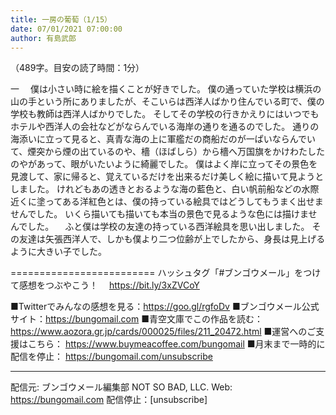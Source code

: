 ```yaml
---
title: 一房の葡萄（1/15）
date: 07/01/2021 07:00:00
author: 有島武郎
---
```


（489字。目安の読了時間：1分）

一
　僕は小さい時に絵を描くことが好きでした。
僕の通っていた学校は横浜の山の手という所にありましたが、そこいらは西洋人ばかり住んでいる町で、僕の学校も教師は西洋人ばかりでした。
そしてその学校の行きかえりにはいつでもホテルや西洋人の会社などがならんでいる海岸の通りを通るのでした。
通りの海添いに立って見ると、真青な海の上に軍艦だの商船だのが一ぱいならんでいて、煙突から煙の出ているのや、檣（ほばしら）から檣へ万国旗をかけわたしたのやがあって、眼がいたいように綺麗でした。
僕はよく岸に立ってその景色を見渡して、家に帰ると、覚えているだけを出来るだけ美しく絵に描いて見ようとしました。
けれどもあの透きとおるような海の藍色と、白い帆前船などの水際近くに塗ってある洋紅色とは、僕の持っている絵具ではどうしてもうまく出せませんでした。
いくら描いても描いても本当の景色で見るような色には描けませんでした。
　ふと僕は学校の友達の持っている西洋絵具を思い出しました。
その友達は矢張西洋人で、しかも僕より二つ位齢が上でしたから、身長は見上げるように大きい子でした。

=========================
ハッシュタグ「#ブンゴウメール」をつけて感想をつぶやこう！　
https://bit.ly/3xZVCoY

■Twitterでみんなの感想を見る：https://goo.gl/rgfoDv
■ブンゴウメール公式サイト：https://bungomail.com
■青空文庫でこの作品を読む：https://www.aozora.gr.jp/cards/000025/files/211_20472.html
■運営へのご支援はこちら： https://www.buymeacoffee.com/bungomail
■月末まで一時的に配信を停止： https://bungomail.com/unsubscribe

-------
配信元: ブンゴウメール編集部
NOT SO BAD, LLC.
Web: https://bungomail.com
配信停止：[unsubscribe]

